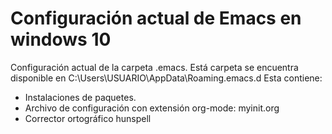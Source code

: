 # Configuración actual de Emacs en windows 10
Configuración actual de la carpeta .emacs. Está carpeta se encuentra disponible en C:\Users\USUARIO\AppData\Roaming\.emacs.d
Esta contiene:
- Instalaciones de paquetes.
- Archivo de configuración con extensión org-mode: myinit.org
- Corrector ortográfico hunspell
